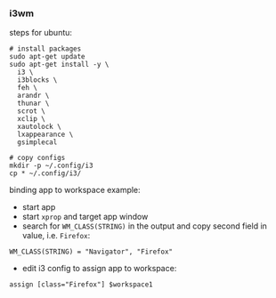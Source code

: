 ### i3wm
steps for ubuntu:
```
# install packages
sudo apt-get update
sudo apt-get install -y \
  i3 \
  i3blocks \
  feh \
  arandr \
  thunar \
  scrot \
  xclip \
  xautolock \
  lxappearance \
  gsimplecal

# copy configs
mkdir -p ~/.config/i3
cp * ~/.config/i3/
```
  
binding app to workspace example:  
- start app  
- start `xprop` and target app window  
- search for `WM_CLASS(STRING)` in the output and copy second field in value, i.e. `Firefox`:  
```
WM_CLASS(STRING) = "Navigator", "Firefox"
```
- edit i3 config to assign app to workspace:  
```
assign [class="Firefox"] $workspace1
```
